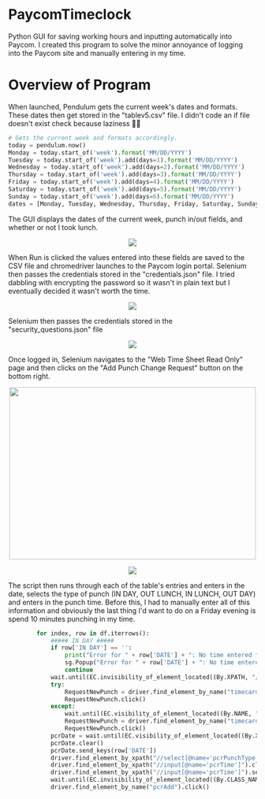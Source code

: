# PaycomTimeclock
Python GUI for saving working hours and inputting automatically into Paycom. I created this program to solve the minor annoyance of logging into the Paycom site and manually entering in my time. 

# Overview of Program
When launched, Pendulum gets the current week's dates and formats. These dates then get stored in the "tablev5.csv" file. I didn't code an if file doesn't exist check because laziness 🤷‍♂️ 

```Python
# Gets the current week and formats accordingly.
today = pendulum.now()
Monday = today.start_of('week').format('MM/DD/YYYY')
Tuesday = today.start_of('week').add(days=1).format('MM/DD/YYYY')
Wednesday = today.start_of('week').add(days=2).format('MM/DD/YYYY')
Thursday = today.start_of('week').add(days=3).format('MM/DD/YYYY')
Friday = today.start_of('week').add(days=4).format('MM/DD/YYYY')
Saturday = today.start_of('week').add(days=5).format('MM/DD/YYYY')
Sunday = today.start_of('week').add(days=6).format('MM/DD/YYYY')
dates = [Monday, Tuesday, Wednesday, Thursday, Friday, Saturday, Sunday]
```

The GUI displays the dates of the current week, punch in/out fields, and whether or not I took lunch. 
<p align="center">
  <img src="https://user-images.githubusercontent.com/95936691/200417102-3073b28f-90e2-44f0-ae79-953d621d9e0a.png" />
</p>

When Run is clicked the values entered into these fields are saved to the CSV file and chromedriver launches to the Paycom login portal. Selenium then passes the credentials stored in the "credentials.json" file. I tried dabbling with encrypting the password so it wasn't in plain text but I eventually decided it wasn't worth the time.

<p align="center">
  <img src="https://user-images.githubusercontent.com/95936691/200422683-992e4f06-4093-43c2-a9c6-671f65dd750c.png" />
</p>

Selenium then passes the credentials stored in the "security_questions.json" file

<p align="center">
  <img src="https://user-images.githubusercontent.com/95936691/200423932-48e74af2-3622-47c8-9985-853c6ed5fdb3.png" />
</p>

Once logged in, Selenium navigates to the "Web Time Sheet Read Only" page and then clicks on the "Add Punch Change Request" button on the bottom right. 

<p align="center">
  <img src="https://user-images.githubusercontent.com/95936691/200426635-69eac496-d31a-45ae-bb8d-ccb86fb756ef.png" width="500" height="350" />
</p>


<p align="center">
  <img src="https://user-images.githubusercontent.com/95936691/200427712-a0613db5-0dbb-406b-a8db-78eca0a47a8e.png" />
</p>

The script then runs through each of the table's entries and enters in the date, selects the type of punch (IN DAY, OUT LUNCH, IN LUNCH, OUT DAY) and enters in the punch time. Before this, I had to manually enter all of this information and obviously the last thing I'd want to do on a Friday evening is spend 10 minutes punching in my time. 

```Python
        for index, row in df.iterrows():
            ##### IN DAY #####
            if row['IN DAY'] == '':
                print("Error for " + row['DATE'] + ": No time entered for IN DAY.")
                sg.Popup("Error for " + row['DATE'] + ": No time entered for IN DAY.", title='Error')
                continue
            wait.until(EC.invisibility_of_element_located((By.XPATH, "//*[@id='punch-change-request-modal']")))
            try:
                RequestNewPunch = driver.find_element_by_name("timecard-add-punch-change-request")
                RequestNewPunch.click()
            except:
                wait.until(EC.visibility_of_element_located((By.NAME, "timecard-add-punch-change-request")))
                RequestNewPunch = driver.find_element_by_name("timecard-add-punch-change-request")
                RequestNewPunch.click()
            pcrDate = wait.until(EC.visibility_of_element_located((By.XPATH, "//input[@name='pcrDate']")))
            pcrDate.clear()
            pcrDate.send_keys(row['DATE'])
            driver.find_element_by_xpath("//select[@name='pcrPunchType']/option[text()='IN DAY']").click()
            driver.find_element_by_xpath("//input[@name='pcrTime']").clear()
            driver.find_element_by_xpath("//input[@name='pcrTime']").send_keys(row['IN DAY'])
            wait.until(EC.invisibility_of_element_located((By.CLASS_NAME, 'parsleyCloseButton parsleyShow')))
            driver.find_element_by_name("pcrAdd").click()
```            

